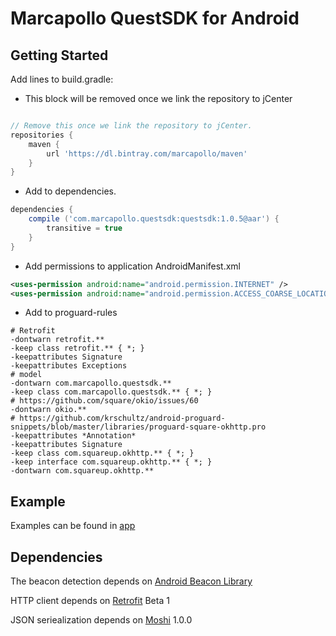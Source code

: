 # Marcapollo QuestSDK for Android #



##  Getting Started ##

Add lines to build.gradle:

- This block will be removed once we link the repository to jCenter
```gradle

// Remove this once we link the repository to jCenter.
repositories {
    maven {
        url 'https://dl.bintray.com/marcapollo/maven'
    }
}
```

- Add to dependencies.
```gradle
dependencies {
	compile ('com.marcapollo.questsdk:questsdk:1.0.5@aar') {
		transitive = true
	}
}
```

- Add permissions to application AndroidManifest.xml
```xml
<uses-permission android:name="android.permission.INTERNET" />
<uses-permission android:name="android.permission.ACCESS_COARSE_LOCATION"/>
```

- Add to proguard-rules
```proguard
# Retrofit
-dontwarn retrofit.**
-keep class retrofit.** { *; }
-keepattributes Signature
-keepattributes Exceptions
# model
-dontwarn com.marcapollo.questsdk.**
-keep class com.marcapollo.questsdk.** { *; }
# https://github.com/square/okio/issues/60
-dontwarn okio.**
# https://github.com/krschultz/android-proguard-snippets/blob/master/libraries/proguard-square-okhttp.pro
-keepattributes *Annotation*
-keepattributes Signature
-keep class com.squareup.okhttp.** { *; }
-keep interface com.squareup.okhttp.** { *; }
-dontwarn com.squareup.okhttp.**
```

## Example ##
Examples can be found in [app](app)

## Dependencies ##

The beacon detection depends on [Android Beacon Library](http://altbeacon.github.io/android-beacon-library/index.html)

HTTP client depends on [Retrofit](http://square.github.io/retrofit/) Beta 1

JSON seriealization depends on [Moshi](https://github.com/square/moshi) 1.0.0
